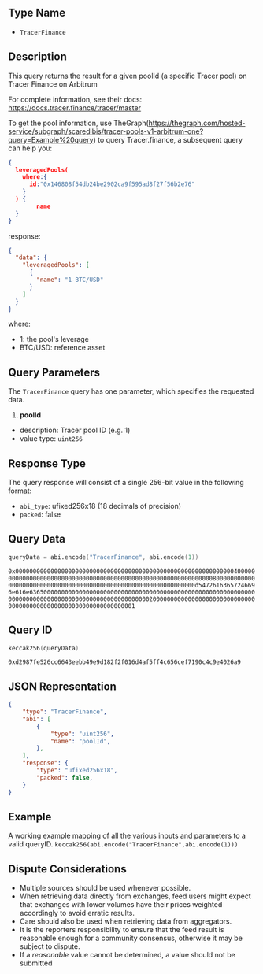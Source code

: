 ## Type Name

- `TracerFinance`


## Description

This query returns the result for a given poolId (a specific Tracer pool) on Tracer
Finance on Arbitrum

For complete information, see their docs: https://docs.tracer.finance/tracer/master

To get the pool information, use TheGraph(https://thegraph.com/hosted-service/subgraph/scaredibis/tracer-pools-v1-arbitrum-one?query=Example%20query) to query Tracer.finance, a subsequent
query can help you:

```json
{
  leveragedPools(
    where:{
      id:"0x146808f54db24be2902ca9f595ad8f27f56b2e76"
    }
  ) {
        name
  }
}
```
response:

```json
{
  "data": {
    "leveragedPools": [
      {
        "name": "1-BTC/USD"
      }
    ]
  }
}
```
where:
- 1: the pool's leverage
- BTC/USD: reference asset

## Query Parameters

The `TracerFinance` query has one parameter, which specifies the requested data.

1. **poolId** 

- description: Tracer pool ID (e.g. 1)
- value type: `uint256`


## Response Type
The query response will consist of a single 256-bit value in the following format:

- `abi_type`: ufixed256x18 (18 decimals of precision)
- `packed`: false


## Query Data


```s
queryData = abi.encode("TracerFinance", abi.encode(1))
```
`0x00000000000000000000000000000000000000000000000000000000000000400000000000000000000000000000000000000000000000000000000000000080000000000000000000000000000000000000000000000000000000000000000d54726163657246696e616e63650000000000000000000000000000000000000000000000000000000000000000000000000000000000000000000000000000200000000000000000000000000000000000000000000000000000000000000001`

## Query ID

```s
keccak256(queryData)
```

`0xd2987fe526cc6643eebb49e9d182f2f016d4af5ff4c656cef7190c4c9e4026a9`


## JSON Representation
```json
{
    "type": "TracerFinance",
    "abi": [
        {
            "type": "uint256",
            "name": "poolId",
        },
    ],
    "response": {
        "type": "ufixed256x18",
        "packed": false,
    }
}
```


## Example
A working example mapping of all the various inputs and parameters to a valid queryID. 
`keccak256(abi.encode("TracerFinance",abi.encode(1)))`

## Dispute Considerations

- Multiple sources should be used whenever possible.
- When retrieving data directly from exchanges, feed users might expect that exchanges with lower volumes have their prices weighted accordingly to avoid erratic results.
- Care should also be used when retrieving data from aggregators.
- It is the reporters responsibility to ensure that the feed result is reasonable enough for a community consensus, otherwise it may be subject to dispute.
- If a *reasonable* value cannot be determined, a value should not be submitted